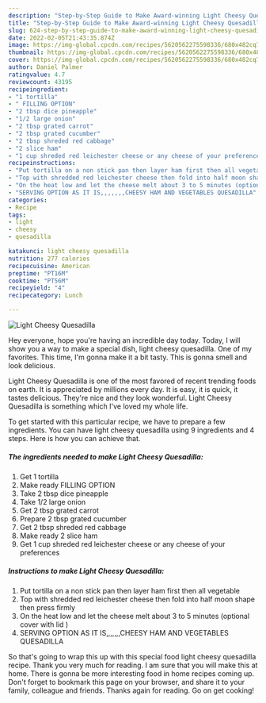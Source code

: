 ```yaml
---
description: "Step-by-Step Guide to Make Award-winning Light Cheesy Quesadilla"
title: "Step-by-Step Guide to Make Award-winning Light Cheesy Quesadilla"
slug: 624-step-by-step-guide-to-make-award-winning-light-cheesy-quesadilla
date: 2022-02-05T21:43:35.874Z
image: https://img-global.cpcdn.com/recipes/5620562275598336/680x482cq70/light-cheesy-quesadilla-recipe-main-photo.jpg
thumbnail: https://img-global.cpcdn.com/recipes/5620562275598336/680x482cq70/light-cheesy-quesadilla-recipe-main-photo.jpg
cover: https://img-global.cpcdn.com/recipes/5620562275598336/680x482cq70/light-cheesy-quesadilla-recipe-main-photo.jpg
author: Daniel Palmer
ratingvalue: 4.7
reviewcount: 43195
recipeingredient:
- "1 tortilla"
- " FILLING OPTION"
- "2 tbsp dice pineapple"
- "1/2 large onion"
- "2 tbsp grated carrot"
- "2 tbsp grated cucumber"
- "2 tbsp shreded red cabbage"
- "2 slice ham"
- "1 cup shreded red leichester cheese or any cheese of your preferences"
recipeinstructions:
- "Put tortilla on a non stick pan then layer ham first then all vegetable"
- "Top with shredded red leichester cheese then fold into half moon shape then press firmly"
- "On the heat low and let the cheese melt about 3 to 5 minutes (optional cover with lid )"
- "SERVING OPTION AS IT IS,,,,,,,CHEESY HAM AND VEGETABLES QUESADILLA"
categories:
- Recipe
tags:
- light
- cheesy
- quesadilla

katakunci: light cheesy quesadilla 
nutrition: 277 calories
recipecuisine: American
preptime: "PT16M"
cooktime: "PT56M"
recipeyield: "4"
recipecategory: Lunch

---
```



![Light Cheesy Quesadilla](https://img-global.cpcdn.com/recipes/5620562275598336/680x482cq70/light-cheesy-quesadilla-recipe-main-photo.jpg)

Hey everyone, hope you're having an incredible day today. Today, I will show you a way to make a special dish, light cheesy quesadilla. One of my favorites. This time, I'm gonna make it a bit tasty. This is gonna smell and look delicious.



Light Cheesy Quesadilla is one of the most favored of recent trending foods on earth. It is appreciated by millions every day. It is easy, it is quick, it tastes delicious. They're nice and they look wonderful. Light Cheesy Quesadilla is something which I've loved my whole life.


To get started with this particular recipe, we have to prepare a few ingredients. You can have light cheesy quesadilla using 9 ingredients and 4 steps. Here is how you can achieve that.

<!--inarticleads1-->

##### The ingredients needed to make Light Cheesy Quesadilla:

1. Get 1 tortilla
1. Make ready  FILLING OPTION
1. Take 2 tbsp dice pineapple
1. Take 1/2 large onion
1. Get 2 tbsp grated carrot
1. Prepare 2 tbsp grated cucumber
1. Get 2 tbsp shreded red cabbage
1. Make ready 2 slice ham
1. Get 1 cup shreded red leichester cheese or any cheese of your preferences




<!--inarticleads2-->

##### Instructions to make Light Cheesy Quesadilla:

1. Put tortilla on a non stick pan then layer ham first then all vegetable
1. Top with shredded red leichester cheese then fold into half moon shape then press firmly
1. On the heat low and let the cheese melt about 3 to 5 minutes (optional cover with lid )
1. SERVING OPTION AS IT IS,,,,,,,CHEESY HAM AND VEGETABLES QUESADILLA




So that's going to wrap this up with this special food light cheesy quesadilla recipe. Thank you very much for reading. I am sure that you will make this at home. There is gonna be more interesting food in home recipes coming up. Don't forget to bookmark this page on your browser, and share it to your family, colleague and friends. Thanks again for reading. Go on get cooking!
